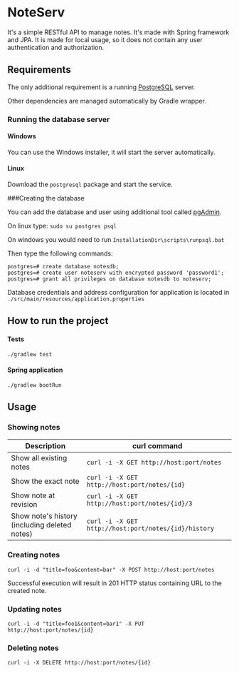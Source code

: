 # NoteServ
It's a simple RESTful API to manage notes. It's made with Spring framework and JPA. It is made for local usage, so it does not contain any user authentication and authorization. 

## Requirements
The only additional requirement is a running [PostgreSQL](https://www.postgresql.org/) server.

Other dependencies are managed automatically by Gradle wrapper.

### Running the database server

#### Windows
You can use the Windows installer, it will start the server automatically.

#### Linux
Download the `postgresql` package and start the service.

###Creating the database

You can add the database and user using additional tool called [pgAdmin](https://www.pgadmin.org/).

On linux type: `sudo su postgres psql`

On windows you would need to run `InstallationDir\scripts\runpsql.bat`

Then type the following commands:
```$bash
postgres=# create database notesdb;
postgres=# create user noteserv with encrypted password 'password1';
postgres=# grant all privileges on database notesdb to noteserv;
```

Database credentials and address configuration for application is located in `./src/main/resources/application.properties`

## How to run the project

#### Tests
`./gradlew test`

#### Spring application
`./gradlew bootRun`

## Usage

### Showing notes
|Description|curl command|
|---|---|
|Show all existing notes|`curl -i -X GET http://host:port/notes`|
|Show the exact note|`curl -i -X GET http://host:port/notes/{id}`|
|Show note at revision|`curl -i -X GET http://host:port/notes/{id}/3`|
|Show note's history (including deleted notes)|`curl -i -X GET http://host:port/notes/{id}/history`|

### Creating notes
`curl -i -d "title=foo&content=bar" -X POST http://host:port/notes`

Successful execution will result in 201 HTTP status containing URL to the created note.

### Updating notes
`curl -i -d "title=foo1&content=bar1" -X PUT http://host:port/notes/{id}`

### Deleting notes
`curl -i -X DELETE http://host:port/notes/{id}`